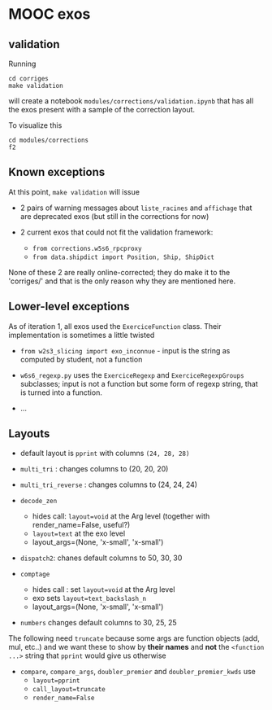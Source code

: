 # MOOC exos

## validation

Running 

    cd corriges
    make validation
    
will create a notebook `modules/corrections/validation.ipynb` that has all the exos present with a sample of the correction layout.

To visualize this

    cd modules/corrections
    f2
    
## Known exceptions

At this point, `make validation` will issue

* 2 pairs of warning messages about `liste_racines` and `affichage` that are deprecated exos (but still in the corrections for now)

* 2 current exos that could not fit the validation framework:
  * `from corrections.w5s6_rpcproxy`
  * `from data.shipdict import Position, Ship, ShipDict`

None of these 2 are really online-corrected; they do make it to the 'corriges/' and that is the only reason why they are mentioned here.

## Lower-level exceptions 

As of iteration 1, all exos used the `ExerciceFunction` class. Their implementation is sometimes a little twisted

* `from w2s3_slicing import exo_inconnue` - input is the string as computed by student, not a function

* `w6s6_regexp.py` uses the `ExerciceRegexp` and `ExerciceRegexpGroups` subclasses; input is not a function but some form of regexp string, that is turned into a function.

* ...

## Layouts

* default layout is `pprint` with columns `(24, 28, 28)`

* `multi_tri` : changes columns to (20, 20, 20)
* `multi_tri_reverse` : changes columns to (24, 24, 24)
* `decode_zen` 
  * hides call: `layout=void` at the Arg level (together with render_name=False, useful?)
  * `layout=text` at the exo level
  * layout_args=(None, 'x-small', 'x-small')

* `dispatch2`: chanes default columns to 50, 30, 30

* `comptage`
  * hides call : set `layout=void` at the Arg level
  * exo sets `layout=text_backslash_n`
  * layout_args=(None, 'x-small', 'x-small')

* `numbers` changes default columns to 30, 25, 25

The following need `truncate` because some args are function objects (add, mul, etc..) and we want these to show by **their names** and **not** the `<function ...>` string that `pprint` would give us otherwise

* `compare`, `compare_args`, `doubler_premier`  and `doubler_premier_kwds` use
  *  `layout=pprint` 
  *  `call_layout=truncate`
  *  `render_name=False`


